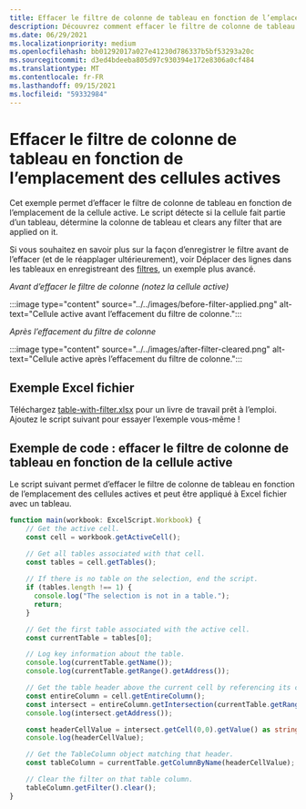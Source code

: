 ```yaml
---
title: Effacer le filtre de colonne de tableau en fonction de l’emplacement des cellules actives
description: Découvrez comment effacer le filtre de colonne de tableau en fonction de l’emplacement des cellules actives.
ms.date: 06/29/2021
ms.localizationpriority: medium
ms.openlocfilehash: bb01292017a027e41230d786337b5bf53293a20c
ms.sourcegitcommit: d3ed4bdeeba805d97c930394e172e8306a0cf484
ms.translationtype: MT
ms.contentlocale: fr-FR
ms.lasthandoff: 09/15/2021
ms.locfileid: "59332984"
---
```

# <a name="clear-table-column-filter-based-on-active-cell-location"></a>Effacer le filtre de colonne de tableau en fonction de l’emplacement des cellules actives

Cet exemple permet d’effacer le filtre de colonne de tableau en fonction de l’emplacement de la cellule active. Le script détecte si la cellule fait partie d’un tableau, détermine la colonne de tableau et clears any filter that are applied on it.

Si vous souhaitez en savoir plus sur la façon d’enregistrer le filtre avant de l’effacer (et de le réapplager ultérieurement), voir Déplacer des lignes dans les tableaux en enregistreant des [filtres](move-rows-across-tables.md), un exemple plus avancé.

_Avant d’effacer le filtre de colonne (notez la cellule active)_

:::image type="content" source="../../images/before-filter-applied.png" alt-text="Cellule active avant l’effacement du filtre de colonne.":::

_Après l’effacement du filtre de colonne_

:::image type="content" source="../../images/after-filter-cleared.png" alt-text="Cellule active après l’effacement du filtre de colonne.":::

## <a name="sample-excel-file"></a>Exemple Excel fichier

Téléchargez <a href="table-with-filter.xlsx">table-with-filter.xlsx</a> pour un livre de travail prêt à l’emploi. Ajoutez le script suivant pour essayer l’exemple vous-même !

## <a name="sample-code-clear-table-column-filter-based-on-active-cell"></a>Exemple de code : effacer le filtre de colonne de tableau en fonction de la cellule active

Le script suivant permet d’effacer le filtre de colonne de tableau en fonction de l’emplacement des cellules actives et peut être appliqué à Excel fichier avec un tableau.

```TypeScript
function main(workbook: ExcelScript.Workbook) {
    // Get the active cell.
    const cell = workbook.getActiveCell();

    // Get all tables associated with that cell.
    const tables = cell.getTables();
    
    // If there is no table on the selection, end the script.
    if (tables.length !== 1) {
      console.log("The selection is not in a table.");
      return;
    }

    // Get the first table associated with the active cell.
    const currentTable = tables[0];

    // Log key information about the table.
    console.log(currentTable.getName());
    console.log(currentTable.getRange().getAddress());

    // Get the table header above the current cell by referencing its column.
    const entireColumn = cell.getEntireColumn();
    const intersect = entireColumn.getIntersection(currentTable.getRange());
    console.log(intersect.getAddress());

    const headerCellValue = intersect.getCell(0,0).getValue() as string;
    console.log(headerCellValue);

    // Get the TableColumn object matching that header.
    const tableColumn = currentTable.getColumnByName(headerCellValue);

    // Clear the filter on that table column.
    tableColumn.getFilter().clear();
}
```
